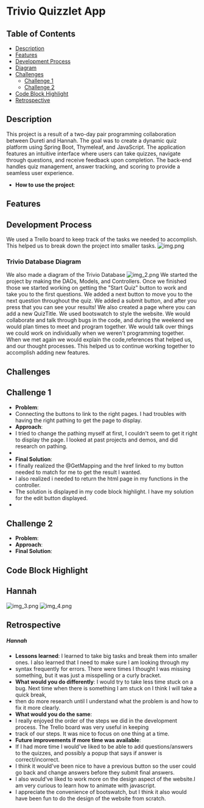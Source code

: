 # Trivio Quizzlet App

## Table of Contents

- [Description](#description)
- [Features](#features)
- [Development Process](#development-process)
- [Diagram](#diagram)
- [Challenges](#challenges)
  - [Challenge 1](#challenge-1)
  - [Challenge 2](#challenge-2)
- [Code Block Highlight](#code-block-highlight)
- [Retrospective](#retrospective)

## Description

This project is a result of a two-day pair programming collaboration between Dureti and Hannah. The goal was to create a dynamic quiz platform using Spring Boot, Thymeleaf, and JavaScript. The application features an intuitive interface where users can take quizzes, navigate through questions, and receive feedback upon completion. The back-end handles quiz management, answer tracking, and scoring to provide a seamless user experience.

- **How to use the project**: 
  
## Features

## Development Process

We used a Trello board to keep track of the tasks we needed to accomplish. This helped us to break down the project into smaller tasks.
![img.png](img.png)

### Trivio Database Diagram
We also made a diagram of the Trivio Database
![img_2.png](img_2.png)
We started the project by making the DAOs, Models, and Controllers. Once we finished those we started working on getting the "Start Quiz"
button to work and take you to the first questions. We added a next button to move you to the next question throughout the quiz.
We added a submit button, and after you press that you can see your results! We also created a page where you can add a new QuizTitle. We used bootswatch to style the website.
We would collaborate and talk through bugs in the code, and during the weekend we would plan times to meet and program together. We would talk over things we could work on individually
when we weren't programming together. When we met again we would explain the code,references that helped us, and our thought processes. This helped us to continue
working together to accomplish adding new features. 

## Challenges

## Challenge 1
- **Problem**: 
- Connecting the buttons to link to the right pages. I had troubles with having the right pathing to get the page to display.
- **Approach**: 
- I tried to change the pathing myself at first, I couldn't seem to get it right to display the page. I looked at past projects and demos, and did research on pathing.
- 
- **Final Solution**: 
- I finally realized the @GetMapping and the href linked to my button needed to match for me to get the result I wanted.
- I also realized i needed to return the html page in my functions in the controller.
- The solution is displayed in my code block highlight. I have my solution for the edit button displayed.
- 

## Challenge 2
- **Problem**: 
- **Approach**: 
- **Final Solution**: 

## Code Block Highlight
## Hannah
![img_3.png](img_3.png)
![img_4.png](img_4.png)


## Retrospective 
##### Hannah
- **Lessons learned**: I learned to take big tasks and break them into smaller ones. I also learned that I need to make sure I am looking through my
- syntax frequently for errors. There were times I thought I was missing something, but it was just a misspelling or a curly bracket.
- **What would you do differently**: I would try to take less time stuck on a bug. Next time when there is something I am stuck on I think I will take a quick break,
- then do more research until I understand what the problem is and how to fix it more clearly.
- **What would you do the same**: 
- I really enjoyed the order of the steps we did in the development process. The Trello board was very useful in keeping
- track of our steps. It was nice to focus on one thing at a time.
- **Future improvements if more time was available**:
- If I had more time I would've liked to be able to add questions/answers to the quizzes, and possibly a popup that says if answer is correct/incorrect.
- I think it would've been nice to have a previous button so the user could go back and change answers before they submit final answers.
- I also would've liked to work more on the design aspect of the website.I am very curious to learn how to animate with javascript.
- I appreciate the convenience of bootswatch, but I think it also would have been fun to do the design of the website from scratch.
